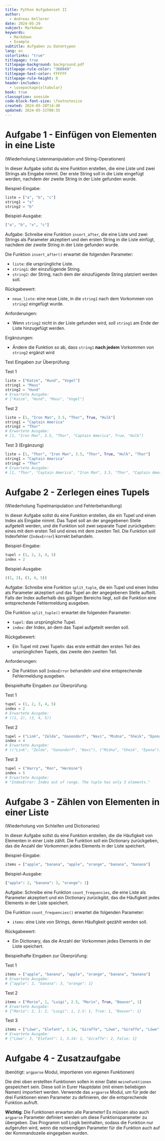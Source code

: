 ```yaml
---
title: Python Aufgabenset II
author:
  - Andreas Kellerer
date: 2024-05-29
subject: Markdown
keywords:
  - Markdown
  - Example
subtitle: Aufgaben zu Datentypen
lang: en
colorlinks: "true"
titlepage: true
titlepage-background: background.pdf
titlepage-rule-color: "360049"
titlepage-text-color: FFFFFF
titlepage-rule-height: 0
header-includes:
  - \usepackage{xltabular}
book: true
classoption: oneside
code-block-font-size: \footnotesize
created: 2024-05-28T14:40
updated: 2024-05-31T08:55
---
```


# Aufgabe 1 - Einfügen von Elementen in eine Liste

(Wiederholung Listenmanipulation und String-Operationen)

In dieser Aufgabe sollst du eine Funktion erstellen, die eine Liste und zwei Strings als Eingabe nimmt. Der erste String soll in die Liste eingefügt werden, nachdem der zweite String in der Liste gefunden wurde.

Beispiel-Eingabe:

```python
liste = ["a", "b", "c"]
string1 = "x"
string2 = "b"
```

Beispiel-Ausgabe:

```python
["a", "b", "x", "c"]
```

Aufgabe: Schreibe eine Funktion `insert_after`, die eine Liste und zwei Strings als Parameter akzeptiert und den ersten String in die Liste einfügt, nachdem der zweite String in der Liste gefunden wurde.

Die Funktion `insert_after()` erwartet die folgenden Parameter:

* `liste`: die ursprüngliche Liste.
* `string1`: der einzufügende String.
* `string2`: der String, nach dem der einzufügende String platziert werden soll.

Rückgabewert: 

* `neue_liste`: eine neue Liste, in die `string1` nach dem Vorkommen von `string2` eingefügt wurde.

Anforderungen:

* Wenn `string2` nicht in der Liste gefunden wird, soll `string1` am Ende der Liste hinzugefügt werden.

Ergänzungen:

* Ändere die Funktion so ab, dass `string1` **nach jedem** Vorkommen von `string2` ergänzt wird

Test Eingaben zur Überprüfung:

 Test 1
 
```python
liste = ["Katze", "Hund", "Vogel"]
string1 = "Maus"
string2 = "Hund"
# Erwartete Ausgabe:
# ["Katze", "Hund", "Maus", "Vogel"]
```

Test 2

```python
liste = [1, "Iron Man", 3.5, "Thor", True, "Hulk"]
string1 = "Captain America"
string2 = "Thor"
# Erwartete Ausgabe:
# [1, "Iron Man", 3.5, "Thor", "Captain America", True, "Hulk"]
```

Test 3 (Ergänzung)

```python
liste = [1, "Thor", "Iron Man", 3.5, "Thor", True, "Hulk", "Thor"]
string1 = "Captain America"
string2 = "Thor"
# Erwartete Ausgabe:
# [1, "Thor", "Captain America", "Iron Man", 3.5, "Thor", "Captain America", True, "Hulk", "Thor", "Captain America"]
```


# Aufgabe 2 - Zerlegen eines Tupels

(Wiederholung Tupelmanipulation und Fehlerbehandlung)

In dieser Aufgabe sollst du eine Funktion erstellen, die ein Tupel und einen Index als Eingabe nimmt. Das Tupel soll an der angegebenen Stelle aufgeteilt werden, und die Funktion soll zwei separate Tupel zurückgeben: eines mit dem ersten Teil und eines mit dem zweiten Teil. Die Funktion soll Indexfehler (`IndexError`) korrekt behandeln.

Beispiel-Eingabe:

```python
tupel = (1, 2, 3, 4, 5)
index = 2
```

Beispiel-Ausgabe:

```python
((1, 2), (3, 4, 5))
```

Aufgabe: Schreibe eine Funktion `split_tuple`, die ein Tupel und einen Index als Parameter akzeptiert und das Tupel an der angegebenen Stelle aufteilt. Falls der Index außerhalb des gültigen Bereichs liegt, soll die Funktion eine entsprechende Fehlermeldung ausgeben.

Die Funktion `split_tuple()` erwartet die folgenden Parameter:

- `tupel`: das ursprüngliche Tupel.
- `index`: der Index, an dem das Tupel aufgeteilt werden soll.

Rückgabewert: 

- Ein Tupel mit zwei Tupeln: das erste enthält den ersten Teil des ursprünglichen Tupels, das zweite den zweiten Teil.

Anforderungen:

- Die Funktion soll `IndexError` behandeln und eine entsprechende Fehlermeldung ausgeben.

Beispielhafte Eingaben zur Überprüfung:

Test 1

```python
tupel = (1, 2, 3, 4, 5)
index = 2
# Erwartete Ausgabe:
# ((1, 2), (3, 4, 5))
```

Test 2

```python
tupel = ("Link", "Zelda", "Ganondorf", "Navi", "Midna", "Sheik", "Epona")
index = 4
# Erwartete Ausgabe:
# (("Link", "Zelda", "Ganondorf", "Navi"), ("Midna", "Sheik", "Epona"))
```

Test 3

```python
tupel = ("Harry", "Ron", "Hermine")
index = 5
# Erwartete Ausgabe:
# "IndexError: Index out of range. The tuple has only 3 elements."
```

# Aufgabe 3 - Zählen von Elementen in einer Liste

(Wiederholung von Schleifen und Dictionaries)

In dieser Aufgabe sollst du eine Funktion erstellen, die die Häufigkeit von Elementen in einer Liste zählt. Die Funktion soll ein Dictionary zurückgeben, das die Anzahl der Vorkommen jedes Elements in der Liste speichert.

Beispiel-Eingabe:

```python
items = ["apple", "banana", "apple", "orange", "banana", "banana"]
```

Beispiel-Ausgabe:

```python
{"apple": 2, "banana": 3, "orange": 1}
```

Aufgabe: Schreibe eine Funktion `count_frequencies`, die eine Liste als Parameter akzeptiert und ein Dictionary zurückgibt, das die Häufigkeit jedes Elements in der Liste speichert.

Die Funktion `count_frequencies()` erwartet die folgenden Parameter:

- `items`: eine Liste von Strings, deren Häufigkeit gezählt werden soll.

Rückgabewert: 

- Ein Dictionary, das die Anzahl der Vorkommen jedes Elements in der Liste speichert.

Beispielhafte Eingaben zur Überprüfung:

Test 1

```python
items = ["apple", "banana", "apple", "orange", "banana", "banana"]
# Erwartete Ausgabe:
# {"apple": 2, "banana": 3, "orange": 1}
```

Test 2

```python
items = ["Mario", 1, "Luigi", 2.5, "Mario", True, "Bowser", 1]
# Erwartete Ausgabe:
# {"Mario": 2, 1: 2, "Luigi": 1, 2.5: 1, True: 1, "Bowser": 1}
```

Test 3

```python
items = ["Löwe", "Elefant", 3.14, "Giraffe", "Löwe", "Giraffe", "Löwe", False]
# Erwartete Ausgabe:
# {"Löwe": 3, "Elefant": 1, 3.14: 1, "Giraffe": 2, False: 1}
```


# Aufgabe 4 - Zusatzaufgabe
(benötigt: `argparse` Modul, importieren von eigenen Funktionen)

Die drei oben erstellten Funktionen sollen in einer Datei `meineFunktionen` gespeichert sein. Diese soll in Eurer Hauptdatei (mit einem beliebigen Namen) importiert werden.
Verwende das `argparse` Modul, um für jede der drei Funktionen einen Parameter zu definieren, der die entsprechende Funktion aufruft.

**Wichtig**: Die Funktionen erwarten alle Parameter! Es müssen also auch `argparse` Parameter definiert werden um diese Funktionsparameter zu übergeben. Das Programm soll Logik beinhalten, sodass die Funktion nur aufgerufen wird, wenn die notwendigen Parameter für die Funktion auch auf der Kommandozeile eingegeben wurden.